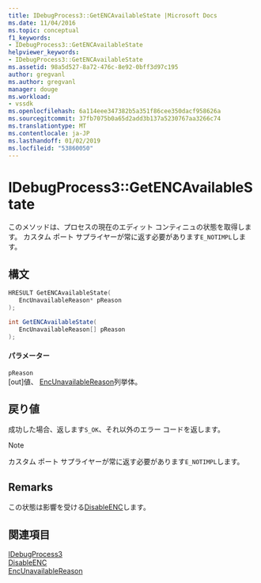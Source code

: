 ```yaml
---
title: IDebugProcess3::GetENCAvailableState |Microsoft Docs
ms.date: 11/04/2016
ms.topic: conceptual
f1_keywords:
- IDebugProcess3::GetENCAvailableState
helpviewer_keywords:
- IDebugProcess3::GetENCAvailableState
ms.assetid: 98a5d527-8a72-476c-8e92-0bff3d97c195
author: gregvanl
ms.author: gregvanl
manager: douge
ms.workload:
- vssdk
ms.openlocfilehash: 6a114eee347382b5a351f86cee350dacf958626a
ms.sourcegitcommit: 37fb7075b0a65d2add3b137a5230767aa3266c74
ms.translationtype: MT
ms.contentlocale: ja-JP
ms.lasthandoff: 01/02/2019
ms.locfileid: "53860050"
---
```

# <a name="idebugprocess3getencavailablestate"></a>IDebugProcess3::GetENCAvailableState
このメソッドは、プロセスの現在のエディット コンティニュの状態を取得します。 カスタム ポート サプライヤーが常に返す必要があります`E_NOTIMPL`します。  
  
## <a name="syntax"></a>構文  
  
```cpp  
HRESULT GetENCAvailableState(  
   EncUnavailableReason* pReason  
);  
```  
  
```csharp  
int GetENCAvailableState(  
   EncUnavailableReason[] pReason  
);  
```  
  
#### <a name="parameters"></a>パラメーター  
 `pReason`  
 [out]値、 [EncUnavailableReason](../../../extensibility/debugger/reference/encunavailablereason.md)列挙体。  
  
## <a name="return-value"></a>戻り値  
 成功した場合、返します`S_OK`、それ以外のエラー コードを返します。  
  
> [!NOTE]
>  カスタム ポート サプライヤーが常に返す必要があります`E_NOTIMPL`します。  
  
## <a name="remarks"></a>Remarks  
 この状態は影響を受ける[DisableENC](../../../extensibility/debugger/reference/idebugprocess3-disableenc.md)します。  
  
## <a name="see-also"></a>関連項目  
 [IDebugProcess3](../../../extensibility/debugger/reference/idebugprocess3.md)   
 [DisableENC](../../../extensibility/debugger/reference/idebugprocess3-disableenc.md)   
 [EncUnavailableReason](../../../extensibility/debugger/reference/encunavailablereason.md)